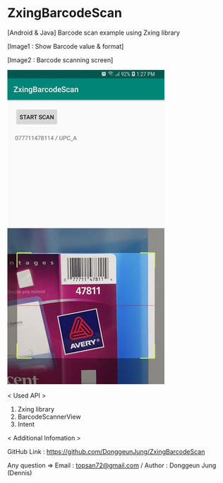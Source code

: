 # ZxingBarcodeScan

[Android & Java] Barcode scan example using Zxing library

[Image1 : Show Barcode value & format]

[Image2 : Barcode scanning screen]

<div>
<img src="https://github.com/DonggeunJung/ZxingBarcodeScan/blob/master/ZxingBarcodeScan_Capture01.jpg?raw=true width="400px"></img>
<img src="https://github.com/DonggeunJung/ZxingBarcodeScan/blob/master/ZxingBarcodeScan_Capture02.jpg?raw=true width="400px"></img>
</div>


< Used API >
1. Zxing library
2. BarcodeScannerView
3. Intent


< Additional Infomation >

GitHub Link : https://github.com/DonggeunJung/ZxingBarcodeScan

Any question => Email : topsan72@gmail.com / Author : Donggeun Jung (Dennis)
